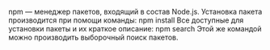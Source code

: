npm — менеджер пакетов, входящий в состав Node.js. 
Установка пакета производится при помощи команды: 
npm install <packagename> Все доступные для установки 
пакеты и их краткое описание: npm search Этой же командой
можно производить выборочный поиск пакетов.